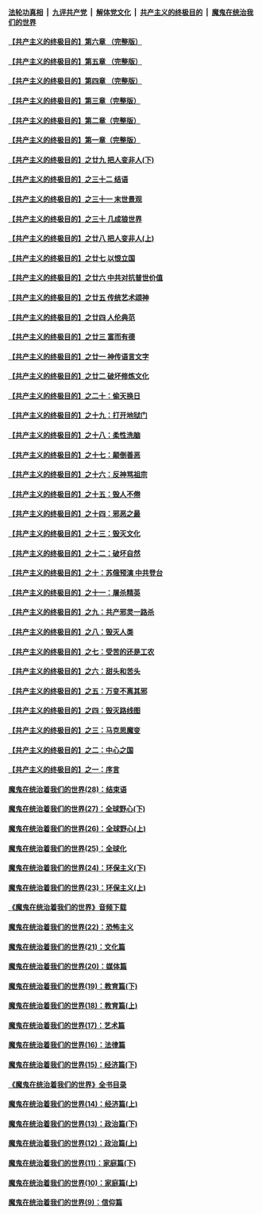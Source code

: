 

####  [法轮功真相](../../../../basic/blob/master/README.md?t=05262101) &nbsp;|&nbsp; [九评共产党](../../../../9ping.md/blob/master/README.md?t=05262101) &nbsp;|&nbsp; [解体党文化](../../../../jtdwh.md/blob/master/README.md?t=05262101)  &nbsp;|&nbsp; [共产主义的终极目的](../../../../gczydzjmd.md/blob/master/README.md?t=05262101) &nbsp;|&nbsp; [魔鬼在统治我们的世界](../../../../mgztzwmdsj.md/blob/master/README.md?t=05262101) 

#### [【共产主义的终极目的】第六章 （完整版）](../pages/nsc422/n11428913.md?t=05262101) 

#### [【共产主义的终极目的】第五章 （完整版）](../pages/nsc422/n11428912.md?t=05262101) 

#### [【共产主义的终极目的】第四章 （完整版）](../pages/nsc422/n11428907.md?t=05262101) 

#### [【共产主义的终极目的】第三章（完整版）](../pages/nsc422/n11428848.md?t=05262101) 

#### [【共产主义的终极目的】第二章（完整版）](../pages/nsc422/n11428831.md?t=05262101) 

#### [【共产主义的终极目的】第一章（完整版）](../pages/nsc422/n11417651.md?t=05262101) 

#### [【共产主义的终极目的】之廿九 把人变非人(下)](../pages/nsc422/n11344140.md?t=05262101) 

#### [【共产主义的终极目的】之三十二 结语](../pages/nsc422/n11360535.md?t=05262101) 

#### [【共产主义的终极目的】之三十一 末世景观](../pages/nsc422/n11351129.md?t=05262101) 

#### [【共产主义的终极目的】之三十 几成狼世界](../pages/nsc422/n11348280.md?t=05262101) 

#### [【共产主义的终极目的】之廿八 把人变非人(上)](../pages/nsc422/n11340492.md?t=05262101) 

#### [【共产主义的终极目的】之廿七 以恨立国](../pages/nsc422/n11336944.md?t=05262101) 

#### [【共产主义的终极目的】之廿六 中共对抗普世价值](../pages/nsc422/n11324785.md?t=05262101) 

#### [【共产主义的终极目的】之廿五 传统艺术颂神](../pages/nsc422/n11296396.md?t=05262101) 

#### [【共产主义的终极目的】之廿四 人伦典范](../pages/nsc422/n11296397.md?t=05262101) 

#### [【共产主义的终极目的】之廿三 富而有德](../pages/nsc422/n11283598.md?t=05262101) 

#### [【共产主义的终极目的】之廿一 神传语言文字](../pages/nsc422/n11263265.md?t=05262101) 

#### [【共产主义的终极目的】之廿二 破坏修炼文化](../pages/nsc422/n11245728.md?t=05262101) 

#### [【共产主义的终极目的】之二十：偷天换日](../pages/nsc422/n11238846.md?t=05262101) 

#### [【共产主义的终极目的】之十九：打开地狱门](../pages/nsc422/n11206376.md?t=05262101) 

#### [【共产主义的终极目的】之十八：柔性洗脑](../pages/nsc422/n11199994.md?t=05262101) 

#### [【共产主义的终极目的】之十七：颠倒善恶](../pages/nsc422/n11179782.md?t=05262101) 

#### [【共产主义的终极目的】之十六：反神骂祖宗](../pages/nsc422/n11166798.md?t=05262101) 

#### [【共产主义的终极目的】之十五：毁人不倦](../pages/nsc422/n11166792.md?t=05262101) 

#### [【共产主义的终极目的】之十四：邪恶之最](../pages/nsc422/n11150249.md?t=05262101) 

#### [【共产主义的终极目的】之十三：毁灭文化](../pages/nsc422/n11135227.md?t=05262101) 

#### [【共产主义的终极目的】之十二：破坏自然](../pages/nsc422/n11135214.md?t=05262101) 

#### [【共产主义的终极目的】之十：苏俄预演 中共登台](../pages/nsc422/n11118424.md?t=05262101) 

#### [【共产主义的终极目的】之十一：屠杀精英](../pages/nsc422/n11118442.md?t=05262101) 

#### [【共产主义的终极目的】之九：共产邪灵一路杀](../pages/nsc422/n11114139.md?t=05262101) 

#### [【共产主义的终极目的】之八：毁灭人类](../pages/nsc422/n11108503.md?t=05262101) 

#### [【共产主义的终极目的】之七：受苦的还是工农](../pages/nsc422/n11101809.md?t=05262101) 

#### [【共产主义的终极目的】之六：甜头和苦头](../pages/nsc422/n11096971.md?t=05262101) 

#### [【共产主义的终极目的】之五：万变不离其邪](../pages/nsc422/n11091285.md?t=05262101) 

#### [【共产主义的终极目的】之四：毁灭路线图](../pages/nsc422/n11086284.md?t=05262101) 

#### [【共产主义的终极目的】之三：马克思魔变](../pages/nsc422/n11061941.md?t=05262101) 

#### [【共产主义的终极目的】之二：中心之国](../pages/nsc422/n11047728.md?t=05262101) 

#### [【共产主义的终极目的】之一：序言](../pages/nsc422/n11086077.md?t=05262101) 

#### [魔鬼在统治着我们的世界(28)：结束语](../pages/nsc422/n10936246.md?t=05262101) 

#### [魔鬼在统治着我们的世界(27)：全球野心(下)](../pages/nsc422/n10928319.md?t=05262101) 

#### [魔鬼在统治着我们的世界(26)：全球野心(上)](../pages/nsc422/n10900318.md?t=05262101) 

#### [魔鬼在统治着我们的世界(25)：全球化](../pages/nsc422/n10788205.md?t=05262101) 

#### [魔鬼在统治着我们的世界(24)：环保主义(下)](../pages/nsc422/n10695307.md?t=05262101) 

#### [魔鬼在统治着我们的世界(23)：环保主义(上)](../pages/nsc422/n10688613.md?t=05262101) 

#### [《魔鬼在统治着我们的世界》音频下载](../pages/nsc422/n10635553.md?t=05262101) 

#### [魔鬼在统治着我们的世界(22)：恐怖主义](../pages/nsc422/n10614727.md?t=05262101) 

#### [魔鬼在统治着我们的世界(21)：文化篇](../pages/nsc422/n10597706.md?t=05262101) 

#### [魔鬼在统治着我们的世界(20)：媒体篇](../pages/nsc422/n10586579.md?t=05262101) 

#### [魔鬼在统治着我们的世界(19)：教育篇(下)](../pages/nsc422/n10564808.md?t=05262101) 

#### [魔鬼在统治着我们的世界(18)：教育篇(上)](../pages/nsc422/n10526970.md?t=05262101) 

#### [魔鬼在统治着我们的世界(17)：艺术篇](../pages/nsc422/n10499093.md?t=05262101) 

#### [魔鬼在统治着我们的世界(16)：法律篇](../pages/nsc422/n10485969.md?t=05262101) 

#### [魔鬼在统治着我们的世界(15)：经济篇(下)](../pages/nsc422/n10469975.md?t=05262101) 

#### [《魔鬼在统治着我们的世界》全书目录](../pages/nsc422/n10464261.md?t=05262101) 

#### [魔鬼在统治着我们的世界(14)：经济篇(上)](../pages/nsc422/n10457370.md?t=05262101) 

#### [魔鬼在统治着我们的世界(13)：政治篇(下)](../pages/nsc422/n10448270.md?t=05262101) 

#### [魔鬼在统治着我们的世界(12)：政治篇(上)](../pages/nsc422/n10444576.md?t=05262101) 

#### [魔鬼在统治着我们的世界(11)：家庭篇(下)](../pages/nsc422/n10440961.md?t=05262101) 

#### [魔鬼在统治着我们的世界(10)：家庭篇(上)](../pages/nsc422/n10435448.md?t=05262101) 

#### [魔鬼在统治着我们的世界(9)：信仰篇](../pages/nsc422/n10432159.md?t=05262101) 

